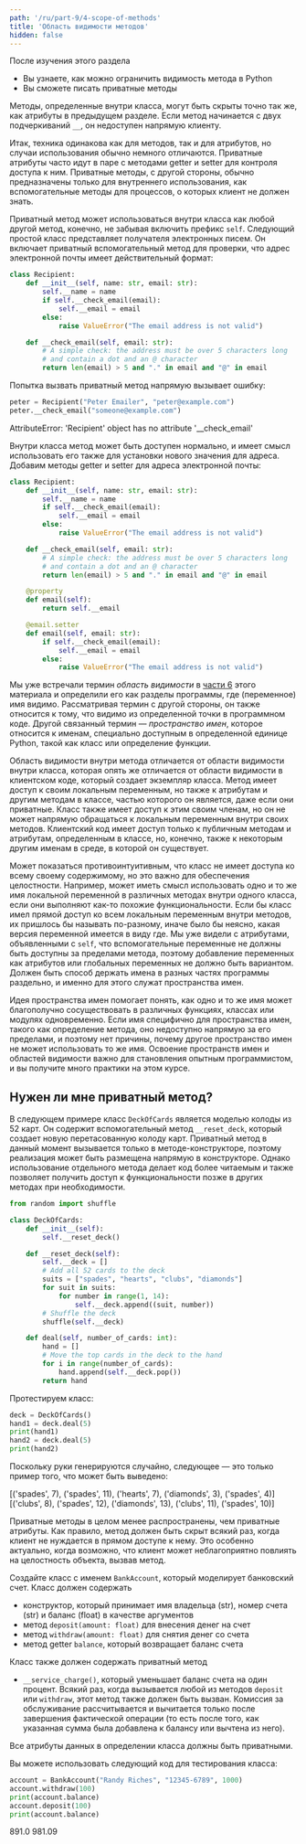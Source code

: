 ```yaml
---
path: '/ru/part-9/4-scope-of-methods'
title: 'Область видимости методов'
hidden: false
---
```


<text-box variant='learningObjectives' name="Цели обучения">

После изучения этого раздела

- Вы узнаете, как можно ограничить видимость метода в Python
- Вы сможете писать приватные методы

</text-box>

Методы, определенные внутри класса, могут быть скрыты точно так же, как атрибуты в предыдущем разделе. Если метод начинается с двух подчеркиваний `__`, он недоступен напрямую клиенту.

Итак, техника одинакова как для методов, так и для атрибутов, но случаи использования обычно немного отличаются. Приватные атрибуты часто идут в паре с методами getter и setter для контроля доступа к ним. Приватные методы, с другой стороны, обычно предназначены только для внутреннего использования, как вспомогательные методы для процессов, о которых клиент не должен знать.

Приватный метод может использоваться внутри класса как любой другой метод, конечно, не забывая включить префикс `self`. Следующий простой класс представляет получателя электронных писем. Он включает приватный вспомогательный метод для проверки, что адрес электронной почты имеет действительный формат:

```python
class Recipient:
    def __init__(self, name: str, email: str):
        self.__name = name
        if self.__check_email(email):
            self.__email = email
        else:
            raise ValueError("The email address is not valid")

    def __check_email(self, email: str):
        # A simple check: the address must be over 5 characters long 
        # and contain a dot and an @ character
        return len(email) > 5 and "." in email and "@" in email
```

Попытка вызвать приватный метод напрямую вызывает ошибку:

```python
peter = Recipient("Peter Emailer", "peter@example.com")
peter.__check_email("someone@example.com")
```

<sample-output>

AttributeError: 'Recipient' object has no attribute '__check_email'

</sample-output>

Внутри класса метод может быть доступен нормально, и имеет смысл использовать его также для установки нового значения для адреса. Добавим методы getter и setter для адреса электронной почты:

```python
class Recipient:
    def __init__(self, name: str, email: str):
        self.__name = name
        if self.__check_email(email):
            self.__email = email
        else:
            raise ValueError("The email address is not valid")

    def __check_email(self, email: str):
        # A simple check: the address must be over 5 characters long 
        # and contain a dot and an @ character
        return len(email) > 5 and "." in email and "@" in email

    @property
    def email(self):
        return self.__email

    @email.setter
    def email(self, email: str):
        if self.__check_email(email):
            self.__email = email
        else:
            raise ValueError("The email address is not valid")
```

<text-box variant="info" name="Область видимости и пространство имен в Python">

Мы уже встречали термин _область видимости_ в [части 6](/ru/part-6/4-scope-of-variables) этого материала и определили его как разделы программы, где (переменное) имя видимо. Рассматривая термин с другой стороны, он также относится к тому, что видимо из определенной точки в программном коде. Другой связанный термин — _пространство имен_, которое относится к именам, специально доступным в определенной единице Python, такой как класс или определение функции.

Область видимости внутри метода отличается от области видимости внутри класса, которая опять же отличается от области видимости в клиентском коде, который создает экземпляр класса. Метод имеет доступ к своим локальным переменным, но также к атрибутам и другим методам в классе, частью которого он является, даже если они приватные. Класс также имеет доступ к этим своим членам, но он не может напрямую обращаться к локальным переменным внутри своих методов. Клиентский код имеет доступ только к публичным методам и атрибутам, определенным в классе, но, конечно, также к некоторым другим именам в среде, в которой он существует.

Может показаться противоинтуитивным, что класс не имеет доступа ко всему своему содержимому, но это важно для обеспечения целостности. Например, может иметь смысл использовать одно и то же имя локальной переменной в различных методах внутри одного класса, если они выполняют как-то похожие функциональности. Если бы класс имел прямой доступ ко всем локальным переменным внутри методов, их пришлось бы называть по-разному, иначе было бы неясно, какая версия переменной имеется в виду где. Мы уже видели с атрибутами, объявленными с `self`, что вспомогательные переменные не должны быть доступны за пределами метода, поэтому добавление переменных как атрибутов или глобальных переменных не должно быть вариантом. Должен быть способ держать имена в разных частях программы раздельно, и именно для этого служат пространства имен.

Идея пространства имен помогает понять, как одно и то же имя может благополучно сосуществовать в различных функциях, классах или модулях одновременно. Если имя специфично для пространства имен, такого как определение метода, оно недоступно напрямую за его пределами, и поэтому нет причины, почему другое пространство имен не может использовать то же имя. Освоение пространств имен и областей видимости важно для становления опытным программистом, и вы получите много практики на этом курсе.

</text-box>

## Нужен ли мне приватный метод?

В следующем примере класс `DeckOfCards` является моделью колоды из 52 карт. Он содержит вспомогательный метод `__reset_deck`, который создает новую перетасованную колоду карт. Приватный метод в данный момент вызывается только в методе-конструкторе, поэтому реализация может быть размещена напрямую в конструкторе. Однако использование отдельного метода делает код более читаемым и также позволяет получить доступ к функциональности позже в других методах при необходимости.

```python
from random import shuffle

class DeckOfCards:
    def __init__(self):
        self.__reset_deck()

    def __reset_deck(self):
        self.__deck = []
        # Add all 52 cards to the deck
        suits = ["spades", "hearts", "clubs", "diamonds"]
        for suit in suits:
            for number in range(1, 14):
                self.__deck.append((suit, number))
        # Shuffle the deck
        shuffle(self.__deck)

    def deal(self, number_of_cards: int):
        hand = []
        # Move the top cards in the deck to the hand
        for i in range(number_of_cards):
            hand.append(self.__deck.pop())
        return hand
```

Протестируем класс:

```python
deck = DeckOfCards()
hand1 = deck.deal(5)
print(hand1)
hand2 = deck.deal(5)
print(hand2)
```

Поскольку руки генерируются случайно, следующее — это только пример того, что может быть выведено:

<sample-output>

[('spades', 7), ('spades', 11), ('hearts', 7), ('diamonds', 3), ('spades', 4)]
[('clubs', 8), ('spades', 12), ('diamonds', 13), ('clubs', 11), ('spades', 10)]

</sample-output>

Приватные методы в целом менее распространены, чем приватные атрибуты. Как правило, метод должен быть скрыт всякий раз, когда клиент не нуждается в прямом доступе к нему. Это особенно актуально, когда возможно, что клиент может неблагоприятно повлиять на целостность объекта, вызвав метод.

<programming-exercise name='Service charge' tmcname='part09-12_service_charge'>

Создайте класс с именем `BankAccount`, который моделирует банковский счет. Класс должен содержать

* конструктор, который принимает имя владельца (str), номер счета (str) и баланс (float) в качестве аргументов
* метод `deposit(amount: float)` для внесения денег на счет
* метод `withdraw(amount: float)` для снятия денег со счета
* метод getter `balance`, который возвращает баланс счета

Класс также должен содержать приватный метод

* `__service_charge()`, который уменьшает баланс счета на один процент. Всякий раз, когда вызывается любой из методов `deposit` или `withdraw`, этот метод также должен быть вызван. Комиссия за обслуживание рассчитывается и вычитается только после завершения фактической операции (то есть после того, как указанная сумма была добавлена к балансу или вычтена из него).

Все атрибуты данных в определении класса должны быть приватными.

Вы можете использовать следующий код для тестирования класса:

```python
account = BankAccount("Randy Riches", "12345-6789", 1000)
account.withdraw(100)
print(account.balance)
account.deposit(100)
print(account.balance)

```

<sample-output>

891.0
981.09

</sample-output>

</programming-exercise>